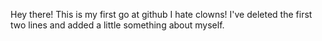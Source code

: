 Hey there! This is my first go at github
I hate clowns!
I've deleted the first two lines and added a little something about myself.

